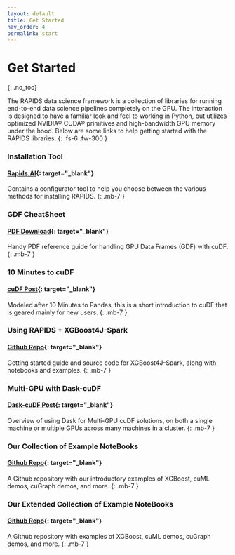 ```yaml
---
layout: default
title: Get Started
nav_order: 4
permalink: start
---
```


# Get Started
{: .no_toc}

The RAPIDS data science framework is a collection of libraries for running end-to-end data science pipelines completely on the GPU. The interaction is designed to have a familiar look and feel to working in Python, but utilizes optimized NVIDIA® CUDA® primitives and high-bandwidth GPU memory under the hood. Below are some links to help getting started with the RAPIDS libraries.
{: .fs-6 .fw-300 }

### Installation Tool
#### **[Rapids.AI](https://rapids.ai/start.html#get-rapids){: target="_blank"}**
Contains a configurator tool to help you choose between the various methods for installing RAPIDS.
{: .mb-7 }


### GDF CheatSheet
#### **[PDF Download](https://rapids.ai/assets/files/cheatsheet.pdf){: target="_blank"}**
Handy PDF reference guide for handling GPU Data Frames (GDF) with cuDF.
{: .mb-7 }

### 10 Minutes to cuDF
#### **[cuDF Post](/api/cudf/stable/10min.html){: target="_blank"}**
Modeled after 10 Minutes to Pandas, this is a short introduction to cuDF that is geared mainly for new users.
{: .mb-7 }

### Using RAPIDS + XGBoost4J-Spark
#### **[Github Repo](https://github.com/rapidsai/spark-examples){: target="_blank"}**
Getting started guide and source code for XGBoost4J-Spark, along with notebooks and examples.
{: .mb-7 }

### Multi-GPU with Dask-cuDF
#### **[Dask-cuDF Post](/api/cudf/stable/dask-cudf.html){: target="_blank"}**
Overview of using Dask for Multi-GPU cuDF solutions, on both a single machine or multiple GPUs across many machines in a cluster.
{: .mb-7 }

### Our Collection of Example NoteBooks
#### **[Github Repo](https://github.com/rapidsai/notebooks){: target="_blank"}**
A Github repository with our introductory examples of XGBoost, cuML demos, cuGraph demos, and more.
{: .mb-7 }

### Our Extended Collection of Example NoteBooks
#### **[Github Repo](https://github.com/rapidsai/notebooks-contrib){: target="_blank"}**
A Github repository with examples of XGBoost, cuML demos, cuGraph demos, and more.
{: .mb-7 }
